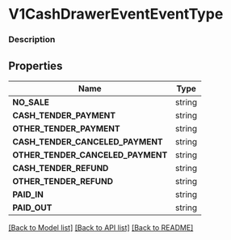 # V1CashDrawerEventEventType


### Description



## Properties
Name | Type
------------ | -------------
**NO_SALE** | string
**CASH_TENDER_PAYMENT** | string
**OTHER_TENDER_PAYMENT** | string
**CASH_TENDER_CANCELED_PAYMENT** | string
**OTHER_TENDER_CANCELED_PAYMENT** | string
**CASH_TENDER_REFUND** | string
**OTHER_TENDER_REFUND** | string
**PAID_IN** | string
**PAID_OUT** | string

[[Back to Model list]](../README.md#documentation-for-models) [[Back to API list]](../README.md#documentation-for-api-endpoints) [[Back to README]](../README.md)


